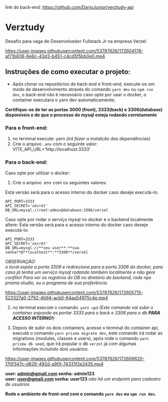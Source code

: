 link do back-end: https://github.com/DarioJunior/verztudy-api
# Verztudy
 Desafio para vaga de Desenvolvedor Fullstack Jr na empresa Verzel


https://user-images.githubusercontent.com/53787626/172604178-af71b836-6e6c-43d3-b451-c4cd5f5bb0e0.mp4


## Instruções de como executar o projeto:

* Após clonar os repositórios de back-end e front-end, execute-os em modo de desenvolvimento através do comando `yarn dev` ou `npm run dev`, o back-end não é necessário caso opte por usar o docker, o container executara o yarn dev automaticamente;

**Certifique-se de ter as portas 3000 (front), 3333(back) e 3306(database) disponíveis e de que o processo do mysql esteja rodando corretamente**

### Para o front-end:
1) no terminal execute: yarn _(irá fazer a instalção das dependências)_
2) Crie o arquivo `.env` com o seguinte valor: VITE_API_URL='http://localhost:3333'

### Para o back-end:

Caso opte por utilizar o docker:
1) Crie o arquivo .env com os seguintes valores: 

Está versão será para o acesso interno do docker caso deseje executá-lo: </br>

`API_PORT=3333` </br>
`API_SECRET='secret'` </br>
`DB_URL=mysql://root:admin@database:3306/verzel` </br>

Caso opte por rodar o serviço mysql no docker e o backend localmente altere:
Esta versão será para o acesso interno do docker caso deseje executá-lo: </br>

`API_PORT=3333` </br>
`API_SECRET='secret'` </br>
`DB_URL=mysql://**seu user**:**sua senha**@**localhost**:**3309**/verzel` </br>

_OBSERVAÇÃO: </br>
o local expõe a porta 3309 e redireciona para a porta 3306 do docker, para caso já tenha um serviço mysql rodando também localmente e não gere conflito!
Para ver os registros do DB no diretório do backend, rode npx prisma studio, ou o programa de sua preferência._


https://user-images.githubusercontent.com/53787626/172605715-523327a0-2792-4b94-acb0-64aa54975c4e.mp4


2) no terminal execute o comando: `yarn upd` _(Este comando vai subir o container expondo as portar 3333 para o back e 3306 para o db **PARA ACESSO INTERNO!**)_</br>


3) Depois de subir os dois containers, acesse o terminal do container api, execute o comando `yarn prisma migrate dev`, este comando irá rodar as migrations (modules, classes e users), após rode o comando `yarn prisma db seed`, que irá popular o db `verzel` já com algumas informações incluindo dois usuários: </br>



https://user-images.githubusercontent.com/53787626/172606620-170f347c-d626-492d-a90f-74331f2e2435.mp4



**user: admin@gmail.com senha: admin123**</br>
**user: user@gmail.com senha: user123** _não há um endpoint para cadastro de usuários_

**Rode o ambiente de front-end com o comando `yarn dev` ou `npm run dev`.** 




